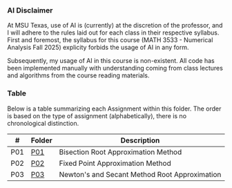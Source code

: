 ### AI Disclaimer

At MSU Texas, use of AI is (currently) at the discretion of the professor, and I will adhere to the rules laid out for each class in their respective syllabus. First and foremost, the syllabus for this course (MATH 3533 - Numerical Analysis Fall 2025) explicity forbids the usage of AI in any form.

Subsequently, my usage of AI in this course is non-existent. All code has been implemented manually with understanding coming from class lectures and algorithms from the course reading materials.

### Table
Below is a table summarizing each Assignment within this folder. The order is based on the type of assignment (alphabetically), there is no chronological distinction.

|  #  | Folder        | Description                                   |
| --- | ------------- | --------------------------------------------- |
| P01 | [P01](./P01/) | Bisection Root Approximation Method           |
| P02 | [P02](./P02/) | Fixed Point Approximation Method              |
| P03 | [P03](./P03/) | Newton's and Secant Method Root Approximation |